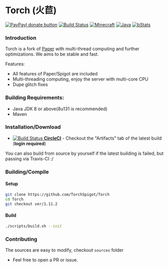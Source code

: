 # Torch (火苣)

[![PayPayl donate button](https://img.shields.io/badge/paypal-donate-yellow.svg)](https://www.paypal.com/cgi-bin/webscr?cmd=_donations&business=caowenkang1@qq.com&lc=US&item_name=Torch&currency_code=USD&bn=PP%2dDonationsBF%3apaypal%2ddonate%2dyellow%2esvg%3aNonHostedGuest) [![Build Status](https://travis-ci.org/TorchSpigot/Torch.svg?branch=master)](https://travis-ci.org/TorchSpigot/Torch) [![Minecraft](https://img.shields.io/badge/Minecraft-1.11.2-green.svg?style=flat)](https://www.minecraft.net/) [![Java](https://img.shields.io/badge/Java_JDK-v1.8-green.svg?style=flat)](https://www.java.com/) [![bStats](https://img.shields.io/badge/bStats-Torch-blue.svg?style=flat)](https://bstats.org/plugin/bukkit/Torch)


### Introduction
Torch is a fork of [Paper](https://github.com/PaperMC/Paper) with multi-thread computing and further optimizations.
We aims to be stable and fast. 

Features:
+ All features of Paper/Spigot are included
+ Multi-threading computing, enjoy the server with multi-core CPU
+ Dupe glitch fixes


### Building Requirements:
+ Java JDK 8 or above(8u131 is recommended)
+ Maven


### Installation/Download
+ [![Build Status](https://circleci.com/gh/TorchSpigot/Torch/tree/master.svg?style=svg) **CircleCI**](https://circleci.com/gh/TorchSpigot/Torch/tree/master) - Checkout the "Artifacts" tab of the latest build (**login required**)

You can also build from source by yourself if the latest building is failed, but passing via Travis-CI :/

### Building/Compile

#### Setup
```sh
git clone https://github.com/TorchSpigot/Torch
cd Torch
git checkout ver/1.11.2
```

#### Build
```sh
./scripts/build.sh --init
```


### Contributing
The sources are easy to modify, checkout `sources` folder

+ Feel free to open a PR or issue.
